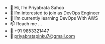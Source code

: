 - 👋 Hi, I’m Priyabrata Sahoo
- 👀 I’m interested to join as DevOps Engineer
- 🌱 I’m currently learning DevOps With AWS
- 📫 Reach me ...
- 📱 +91 9853321447
- 📧 priyabratapinku7@gmail.com

<!---
priyabrata-pinku/priyabrata-pinku is a ✨ special ✨ repository because its `README.md` (this file) appears on your GitHub profile.
You can click the Preview link to take a look at your changes.
--->
